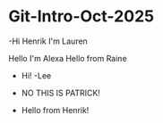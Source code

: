 # Git-Intro-Oct-2025
-Hi Henrik I'm Lauren

Hello I'm Alexa
Hello from Raine
- Hi! -Lee

- NO THIS IS PATRICK!
- Hello from Henrik!
